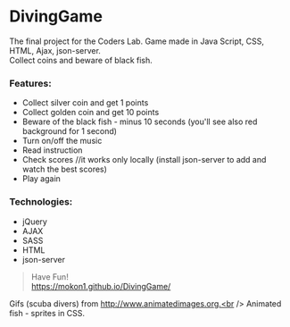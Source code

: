 # DivingGame

The final project for the Coders Lab. Game made in Java Script, CSS, HTML, Ajax, json-server.<br />
Collect coins and beware of black fish.

### Features:
- Collect silver coin and get 1 points
- Collect golden coin and get 10 points
- Beware of the black fish - minus 10 seconds (you'll see also red background for 1 second)
- Turn on/off the music
- Read instruction
- Check scores //it works only locally (install json-server to add and watch the best scores)
- Play again

### Technologies:
* jQuery
* AJAX
* SASS
* HTML
* json-server

> Have Fun!<br />
> https://mokon1.github.io/DivingGame/

Gifs (scuba divers) from http://www.animatedimages.org.<br />
Animated fish - sprites in CSS.
